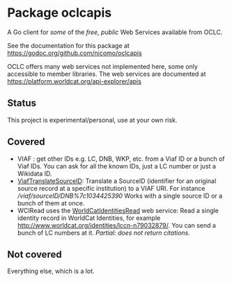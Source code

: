# Package oclcapis

A Go client for _some_ of the _free, public_ Web Services available from OCLC.

See the documentation for this package at <https://godoc.org/github.com/nicomo/oclcapis>

OCLC offers many web services not implemented here, some only accessible to member libraries. The web services are documented at <https://platform.worldcat.org/api-explorer/apis>

## Status

This project is experimental/personal, use at your own risk.

## Covered

- VIAF : get other IDs e.g. LC, DNB, WKP, etc. from a Viaf ID or a bunch of Viaf IDs. You can ask for all the known IDs, just a LC number or just a Wikidata ID.
- [ViafTranslateSourceID](https://platform.worldcat.org/api-explorer/apis/VIAF/AuthorityCluster/TranslateSourceID): Translate a SourceID (identifier for an original source record at a specific institution) to a VIAF URI. For instance _/viaf/sourceID/DNB%7c1034425390_ Works with a single source ID or a bunch of them at once.
- WCIRead uses the [WorldCatIdentitiesRead](https://platform.worldcat.org/api-explorer/apis/worldcatidentities/identity/Read) web service: Read a single identity record in WorldCat Identities, for example <http://www.worldcat.org/identities/lccn-n79032879/>. You can send a bunch of LC numbers at it. _Partial: does not return citations._

## Not covered

Everything else, which is a lot.
